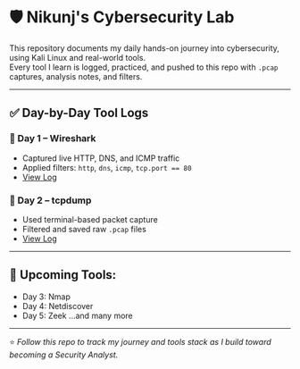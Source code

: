 # 🛡️ Nikunj's Cybersecurity Lab

This repository documents my daily hands-on journey into cybersecurity, using Kali Linux and real-world tools.  
Every tool I learn is logged, practiced, and pushed to this repo with `.pcap` captures, analysis notes, and filters.

---

## ✅ Day-by-Day Tool Logs

### 🔹 Day 1 – Wireshark
- Captured live HTTP, DNS, and ICMP traffic
- Applied filters: `http`, `dns`, `icmp`, `tcp.port == 80`
- [View Log](wireshark/Day1-Wireshark.md)

### 🔹 Day 2 – tcpdump
- Used terminal-based packet capture
- Filtered and saved raw `.pcap` files
- [View Log](tcpdump/Day2-tcpdump.md)

---

## 🔧 Upcoming Tools:
- Day 3: Nmap
- Day 4: Netdiscover
- Day 5: Zeek
...and many more

---

⭐ *Follow this repo to track my journey and tools stack as I build toward becoming a Security Analyst.*
